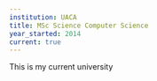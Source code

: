 ```yaml
---
institution: UACA
title: MSc Science Computer Science
year_started: 2014
current: true
---
```


This is my current university
